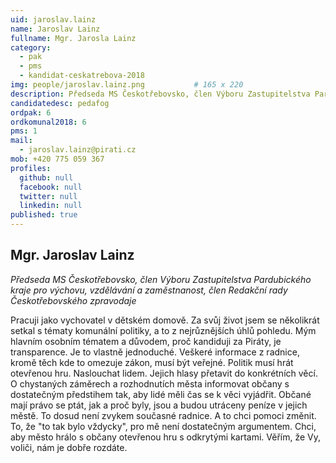 ```yaml
---
uid: jaroslav.lainz
name: Jaroslav Lainz
fullname: Mgr. Jarosla Lainz
category:
  - pak
  - pms
  - kandidat-ceskatrebova-2018
img: people/jaroslav.lainz.png           # 165 x 220
description: Předseda MS Českotřebovsko, člen Výboru Zastupitelstva Pardubického kraje pro výchovu, vzdělávání a zaměstnanost, člen Redakční rady Českotřebovského zpravodaje
candidatedesc: pedafog
ordpak: 6
ordkomunal2018: 6
pms: 1 
mail:
  - jaroslav.lainz@pirati.cz
mob: +420 775 059 367
profiles:
  github: null
  facebook: null
  twitter: null
  linkedin: null
published: true
---
```

## Mgr. Jaroslav Lainz
*Předseda MS Českotřebovsko, člen Výboru Zastupitelstva Pardubického kraje pro výchovu, vzdělávání a zaměstnanost, člen Redakční rady Českotřebovského zpravodaje*

Pracuji jako vychovatel v dětském domově. Za svůj život jsem se několikrát setkal s tématy komunální politiky, a to z nejrůznějších úhlů pohledu. Mým hlavním osobním tématem a důvodem, proč kandiduji za Piráty, je transparence. Je to vlastně jednoduché. Veškeré informace z radnice, kromě těch kde to omezuje zákon, musí být veřejné. Politik musí hrát otevřenou hru. Naslouchat lidem. Jejich hlasy přetavit do konkrétních věcí. O chystaných záměrech a rozhodnutích města informovat občany s dostatečným předstihem tak, aby lidé měli čas se k věci vyjádřit. Občané mají právo se ptát, jak a proč byly, jsou a budou utráceny peníze v jejich městě.
To dosud není zvykem současné radnice. A to chci pomoci změnit. To, že "to tak bylo vždycky", pro mě není dostatečným argumentem. Chci, aby město hrálo s občany otevřenou hru s odkrytými kartami. Věřím, že Vy, voliči, nám je dobře rozdáte.

